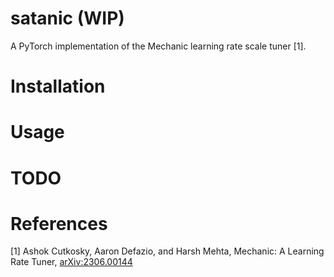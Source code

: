 # satanic (WIP)

A PyTorch implementation of the Mechanic learning rate scale tuner [1].

# Installation

# Usage

# TODO

# References

[1] Ashok Cutkosky, Aaron Defazio, and Harsh Mehta, Mechanic: A Learning Rate Tuner, [arXiv:2306.00144](https://arxiv.org/abs/2306.00144)

